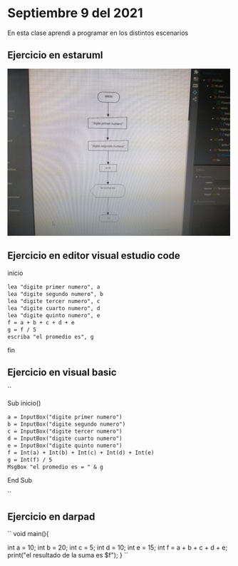 # Septiembre 9 del 2021

En esta clase aprendi a programar en los distintos escenarios 

## Ejercicio en estaruml

<img src="img/programa.jpg" width="500">

## Ejercicio en editor visual estudio code

inicio

    lea "digite primer numero", a
    lea "digite segundo numero", b
    lea "digite tercer numero", c
    lea "digite cuarto numero", d
    lea "digite quinto numero", e
    f = a + b + c + d + e
    g = f / 5
    escriba "el promedio es", g
fin

## Ejercicio en visual basic

``

Sub inicio()

    a = InputBox("digite primer numero")
    b = InputBox("digite segundo numero")
    c = InputBox("digite tercer numero")
    d = InputBox("digite cuarto numero")
    e = InputBox("digite quinto numero")
    f = Int(a) + Int(b) + Int(c) + Int(d) + Int(e)
    g = Int(f) / 5
    MsgBox "el promedio es = " & g
End Sub

``
## Ejercicio en darpad

``
void main(){
    
  int a = 10;
  int b = 20;
  int c = 5;
  int d = 10;
  int e = 15;
  int f = a + b + c + d + e;
  print("el resultado de la suma es $f");
}
``
